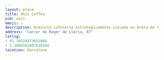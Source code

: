 ```yaml
---
layout: place
title: Onis Coffee
pid: onis
emoji: ☕️
description: Diminuta cafetería estratégicamente situada en Dreta de l'Eixample como un oasis en el desierto. 
address: "Carrer de Roger de Llúria, 87"
latlng: 
- 41.39524373651066
- 2.1660161807639344
location: barcelona
---
```


